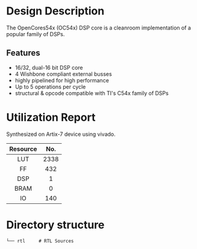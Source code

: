 # Design Description

The OpenCores54x (OC54x) DSP core is a cleanroom implementation of a popular family of DSPs.

## Features

- 16/32, dual-16 bit DSP core
- 4 Wishbone compliant external busses
- highly pipelined for high performance
- Up to 5 operations per cycle
- structural & opcode compatible with TI's C54x family of DSPs

# Utilization Report
Synthesized on Artix-7 device using vivado.

|Resource| No.|
|:---:|:---:|
|LUT|2338|
|FF|432|
|DSP|1|
|BRAM|0|
|IO|140|

# Directory structure

    └── rtl     # RTL Sources